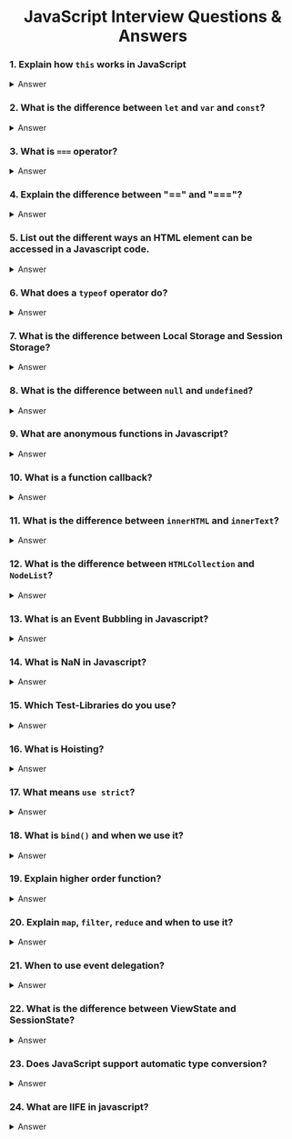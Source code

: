 <h1 align="center">
JavaScript Interview Questions & Answers
</h1>

### 1. Explain how `this` works in JavaScript 

<details>
    <summary>
        Answer
    </summary>

A function's `this` keyword behaves a little differently in JavaScript compared to other languages. It also has some differences between strict mode and non-strict mode.
In the **global execution context (outside of any function)**, `this` refers to the global object whether in `strict mode` or not.
**Inside a function**, the value of this depends on how the function is called.
**Implicitly Binding**: As an object method its `this` is set to the object the method is called on.
**Explicit Binding**: Functions have three methods on their prototype, bind, call, and apply. If a function is called with these methods, then `this` is set to the first argument passed.
As an example:
js
function echoThis() {
  console.log(this);
}
echoThis.call('hello'); // hello
**new Binding**: If a function is called using the `new` keyword, an empty object is created and assigned to `this` inside the function.
**default Binding**: If a function is called, but the three scenarios above do not apply, then `this` is set to the global object if not in strict mode, and `undefined` if in strict mode.
**Arrow function exception**: If a function is defined as an arrow function, the prior rules will not apply. Instead, `this` will refer to the `this` binding in the immediate scope where the arrow function was declared.

###### References
- [MDN web docs / this](https://developer.mozilla.org/en-US/docs/Web/JavaScript/Reference/Operators/this)
  </details>

### 2. What is the difference between `let` and `var` and `const`? 

<details>
    <summary>
        Answer
    </summary>
    
`const` is a signal that the identifier won’t be reassigned. It needs initialization upfront, so you can't write const something;

`let` is a signal that the variable may be reassigned, such as a counter in a loop, or a value swap in an algorithm.

`var` is now the weakest signal available when you define a variable in JavaScript. The variable may or may not be reassigned, and the variable may or may not be used for an entire function, or just for the purpose of a block or loop.
It's declaration is hoisted, instead of `let` and `const`.

for (var i = 0; i < 2; i++) {}
console.log(i); // exists outside the block scope
for (let i = 0; i < 2; i++) {}
console.log(i); // only exists inside the block scope
for (const i = 0; i < 2; i++) {}
console.log(i); // error reassignment, but only on top-level
for (const cnt = { i: 0 }; cnt.i < 2; cnt.i++) {} // only exists inside the block scope
</details>

### 3. What is `===` operator? 

<details>
    <summary>
        Answer
    </summary>

This is the strict comparison operator e.g. `5 == '5' = true` vs `5 === '5' = false`, this means that it checks the value and also the type, so that Int 5 isn't equal a Str 5.

</details>

### 4. Explain the difference between "==" and "==="? 

<details>
    <summary>
        Answer
    </summary>

"==" checks only for equality in value whereas "===" is a stricter equality test and returns false if either the value or the type of the two variables are different.

</details>

### 5. List out the different ways an HTML element can be accessed in a Javascript code. 

<details>
    <summary>
        Answer
    </summary>

Access one element:

```js
let byID = document.getElementById('id');
let qS = document.querySelector('#id');
```

They return the first matching node. querySelector is the new selector interface, should be faster, but depends on browser implementation. querySelector can take any css-selector and is more comfortable.

Access one and more:

```js
let byClass = document.getElementsByClassName(classname);
let qSA = document.querySelectorAll('.classname');
```

They return a non-live NodeList, which is an array-like list of elements, array-like means that some functions are missing like push(), pop()).

</details>

### 6. What does a `typeof` operator do? 

<details>
    <summary>
        Answer
    </summary>
    
The `typeof` operator is used to get the data type (returns a string) of its operand. The operand can be either a literal or a data structure such as a variable, a function, or an object. The operator returns the data type.

Syntax:

```js
typeof operand;
typeof operand;
```

</details>

### 7. What is the difference between Local Storage and Session Storage? 

<details>
    <summary>
        Answer
    </summary>

LocalStorage

- It can store up to 10Mb offline data.
- The data is not sent back to the server for every HTTP request (HTML, images, JavaScript, CSS, etc) - reducing the amount of traffic between client and server.
- The data stored in localStorage persists until explicitly deleted. Changes made are saved and available for all current and future visits to the site.
- It works on same-origin policy. So, data stored will only be available on the same origin.

SessionStorage

- It is similar to localStorage.
- The data is not persistent i.e. data is only available per window (or tab in browsers like Chrome and Firefox). Data is only available during the page session. Changes made are saved and available for the current page, as well as future visits to the site on the same window. Once the window is closed, the storage is deleted.
- The data is available only inside the window/tab in which it was set.
- Like localStorage, tt works on same-origin policy. So, data stored will only be available on the same origin.

For more info please check
[MDN - LocalStorage](https://developer.mozilla.org/en-US/docs/Web/API/Storage/LocalStorage)
&
[MDN - SessionStorage](https://developer.mozilla.org/en-US/docs/Web/API/Window/sessionStorage)

</details>

### 8. What is the difference between `null` and `undefined`? 

<details>
    <summary>
        Answer
    </summary>
    
`null` and `undefined` are two types in JavaScript. `undefined` means something hasn't been initialized. `null` means something is currently unavailable. 
</details>

### 9. What are anonymous functions in Javascript? 

<details>
    <summary>
        Answer
    </summary>

Anonymous functions (also called lambda functions) are functions where the name is omitted. They are commonly used as parameters to other functions or stored in a variable.

```js
//common use
setTimeout(function() {
    console.log('Hi from my anonymous function');
}, 300);

// double arrow function
setTimeout(() => {
    console.log('Hi from my anonymous function');
}, 300);

// assigning to a variable
const myFunc = () => {
    // do something awesome
}
```

###### References

- [helephant.com / js-anonymous-function](http://helephant.com/2012/07/14/javascript-function-declaration-vs-expression/#function-operator-is-an-expression)
  </details>

### 10. What is a function callback? 

<details>
    <summary>
        Answer
    </summary>
    
A callback function is a function that is passed to another function as an argument and is executed after some operation has been completed. Below is an example of a simple callback function that logs to the console after some operations have been completed.

```js
const modifyArray = (arr, callback) => {
  // do something to arr here
  arr.push(100);

  // then execute the callback function that was passed
  callback();
};

var arr = [1, 2, 3, 4, 5];

modifyArray(arr, function() {
  console.log('array has been modified', arr);
});
```

</details>

### 11. What is the difference between `innerHTML` and `innerText`? 
<details>
    <summary>
        Answer
    </summary>
    
`innerHTML` lets you work with HTML rich text and doesn't automatically encode and decode text. In other words, `innerText` retrieves and sets the content of the tag as plain text, whereas `innerHTML` retrieves and sets the content in HTML format.
</details>

### 12. What is the difference between `HTMLCollection` and `NodeList`? 

<details>
    <summary>
        Answer
    </summary>

Both `HTMLCollection` and `NodeList` are collections of DOM nodes. Specifically, an `HTMLCollection` is a collection of Elements which can be accessed by either index or the element’s name or id attributes. A `NodeList` is a collection of nodes and is an interface representing an ordered collection without specifying a particular implementation. Elements in an `HTMLCollection` are always live (they are updated in the collection when the underlying document is updated) while items in a `NodeList` may be live or static depending on which method is used to retrieve it.

`HTMLCollection`s and `NodeList`s also differ in the methods they provide; an `HTMLCollection` provides a `namedItem` method to access elements by `name` or `id` attribute while a `NodeList` provides methods to access the collection's `keys` and `values`.

###### References

- [ MDN - HTMLCollection ](https://developer.mozilla.org/en-US/docs/Web/API/HTMLCollection)
- [ MDN - NodeList ](https://developer.mozilla.org/en-US/docs/Web/API/NodeList)
- [ HackerNoon - HTMLCollection, NodeList and array of objects](https://hackernoon.com/htmlcollection-nodelist-and-array-of-objects-da42737181f9)

</details>

### 13. What is an Event Bubbling in Javascript? 

<details>
    <summary>
        Answer
    </summary>
When an event happens on an element, it first runs the handlers on it, then on its parent, then all the way up on other ancestors.

Event bubbling is a type of event propagation where the event first triggers on the innermost target element, and then successively triggers on the ancestors of the target element in the same nesting hierarchy till it reaches the outermost DOM element or document object.
Let’s say, we have 3 nested elements FORM > DIV > P with a handler on each of them:
<form onclick="alert('form')">FORM
<div onclick="alert('div')">DIV
    <p onclick="alert('p')">P</p>
</div>
</form>
A click on the inner <p> first runs onclick:
1. On that <p>.
2. Then on the outer <div>.
3. Then on the outer <form>.
4. And so on upwards till the document object.
So if we click on <p>, then we’ll see 3 alerts.
The process is called “bubbling”, because of events “bubble” from the inner element up through parents like a bubble in the water.
</details>

### 14. What is NaN in Javascript? 

<details>
    <summary>
        Answer
    </summary>
    
The global NaN property is a value representing Not-A-Number.
</details>

### 15. Which Test-Libraries do you use?

<details>
    <summary>
        Answer
    </summary>
q-unit, mocha, chai, sinonJS, jasmine, ...
</details>

### 16. What is Hoisting? 

<details>
    <summary>
        Answer
    </summary>
Means that the declaration moved to the top of the current scope (current script or the current function). JavaScript only hoists declarations, not initializations.
let and const don't get hoisted.

</details>

### 17. What means `use strict`? 

<details>
    <summary>
        Answer
    </summary>

Switches to strict mode which helps to prevent common errors like using unsafe operators

</details>

### 18. What is `bind()` and when we use it?

<details>
    <summary>
        Answer
    </summary>

`bind` is a method to bind the current context for later execution e.g.

element.addEventListener('click', this.onClick.bind(this), false);

it creates a new function which prevents accidental loss of scope. An alternative approach is to use apply, call or ES6 fat-arrow function.

</details>

### 19. Explain higher order function? 

<details>
    <summary>
        Answer
    </summary>

Function that will take a function as argument or return a new function. For example `[].map/filter/reduce` are higher order functions.

</details>

### 20. Explain `map`, `filter`, `reduce` and when to use it? 

<details>
    <summary>
        Answer
    </summary>

`map` - to iterate over an array and return a new one
`filter` - to filter an array and return a new filtered one
`reduce` - takes and reducer function which evaluate against every element and can produce every desired output (filter, map or simple value like sum)
</details>

### 21. When to use event delegation? 

<details>
    <summary>
        Answer
    </summary>
If you have to watch a lot of elements and performance is key
</details>

### 22. What is the difference between ViewState and SessionState? 

<details>
    <summary>
        Answer
    </summary>

`ViewState` is specific to a page in a session.
`SessionState` is specific to user specific data that can be accessed across all pages in the web application.
</details>

### 23. Does JavaScript support automatic type conversion?

<details>
    <summary>
        Answer
    </summary>

Yes! JavaScript does support automatic type conversion.
</details>

### 24. What are IIFE in javascript?

<details>
    <summary>
        Answer
    </summary>

An IIFE (Immediately Invoked Function Expression) is a JavaScript function that runs as soon as it is defined. It is a design pattern which is also known as a Self-Executing Anonymous Function.


//example
(function () { 
    var name = "John Doe";
})();
// Variable name is not accessible from the outside scope
name // throws "Uncaught ReferenceError: name is not defined"

//common use
var result = (function () { 
    var name = "John Doe"; 
    return name; 
})(); 
// Immediately creates the output: 
result; // "John Doe"

Assigning the IIFE to a variable stores the function's result, not the function itself.
This pattern is often used when trying to avoid polluting the global namespace, because all the variables used inside the IIFE (like in any other normal function) are not visible outside its scope.
</details>



